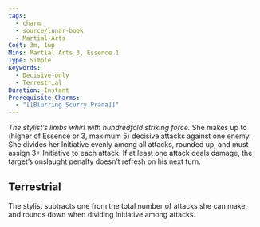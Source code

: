 ```yaml
---
tags:
  - charm
  - source/lunar-book
  - Martial-Arts
Cost: 3m, 1wp
Mins: Martial Arts 3, Essence 1
Type: Simple
Keywords:
  - Decisive-only
  - Terrestrial
Duration: Instant
Prerequisite Charms:
  - "[[Blurring Scurry Prana]]"
---
```

*The stylist’s limbs whirl with hundredfold striking force.* 
She makes up to (higher of Essence or 3, maximum 5) decisive attacks against one enemy. She divides her Initiative evenly among all attacks, rounded up, and must assign 3+ Initiative to each attack. If at least one attack deals damage, the target’s onslaught penalty doesn’t refresh on his next turn. 
## Terrestrial

The stylist subtracts one from the total number of attacks she can make, and rounds down when dividing Initiative among attacks.